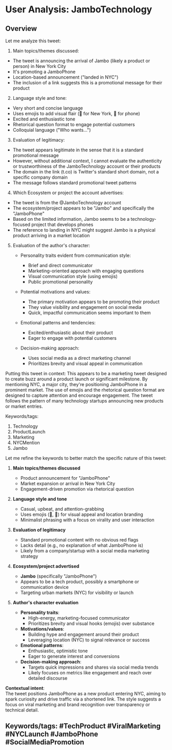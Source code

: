 # User Analysis: JamboTechnology

## Overview

<think>
Let me analyze this tweet:

1. Main topics/themes discussed:
- The tweet is announcing the arrival of Jambo (likely a product or person) in New York City
- It's promoting a JamboPhone
- Location-based announcement ("landed in NYC")
- The inclusion of a link suggests this is a promotional message for their product

2. Language style and tone:
- Very short and concise language
- Uses emojis to add visual flair (🗽 for New York, 📲 for phone)
- Excited and enthusiastic tone
- Rhetorical question format to engage potential customers
- Colloquial language ("Who wants...")

3. Evaluation of legitimacy:
- The tweet appears legitimate in the sense that it is a standard promotional message
- However, without additional context, I cannot evaluate the authenticity or trustworthiness of the JamboTechnology account or their products
- The domain in the link (t.co) is Twitter's standard short domain, not a specific company domain
- The message follows standard promotional tweet patterns

4. Which Ecosystem or project the account advertises:
- The tweet is from the @JamboTechnology account
- The ecosystem/project appears to be "Jambo" and specifically the "JamboPhone"
- Based on the limited information, Jambo seems to be a technology-focused project that develops phones
- The reference to landing in NYC might suggest Jambo is a physical product arriving in a market location

5. Evaluation of the author's character:
   - Personality traits evident from communication style:
     * Brief and direct communicator
     * Marketing-oriented approach with engaging questions
     * Visual communication style (using emojis)
     * Public promotional personality

   - Potential motivations and values:
     * The primary motivation appears to be promoting their product
     * They value visibility and engagement on social media
     * Quick, impactful communication seems important to them

   - Emotional patterns and tendencies:
     * Excited/enthusiastic about their product
     * Eager to engage with potential customers

   - Decision-making approach:
     * Uses social media as a direct marketing channel
     * Prioritizes brevity and visual appeal in communication

Putting this tweet in context:
This appears to be a marketing tweet designed to create buzz around a product launch or significant milestone. By mentioning NYC, a major city, they're positioning JamboPhone in a prominent market. The use of emojis and the rhetorical question format are designed to capture attention and encourage engagement. The tweet follows the pattern of many technology startups announcing new products or market entries.

Keywords/tags:
1. Technology
2. ProductLaunch
3. Marketing
4. NYCMention
5. Jambo

Let me refine the keywords to better match the specific nature of this tweet:
</think>

1. **Main topics/themes discussed**  
   - Product announcement for "JamboPhone"  
   - Market expansion or arrival in New York City  
   - Engagement-driven promotion via rhetorical question  

2. **Language style and tone**  
   - Casual, upbeat, and attention-grabbing  
   - Uses emojis (🗽, 📲) for visual appeal and location branding  
   - Minimalist phrasing with a focus on virality and user interaction  

3. **Evaluation of legitimacy**  
   - Standard promotional content with no obvious red flags  
   - Lacks detail (e.g., no explanation of what JamboPhone is)  
   - Likely from a company/startup with a social media marketing strategy  

4. **Ecosystem/project advertised**  
   - **Jambo** (specifically "JamboPhone")  
   - Appears to be a tech product, possibly a smartphone or communication device  
   - Targeting urban markets (NYC) for visibility or launch  

5. **Author's character evaluation**  
   - **Personality traits**:  
     * High-energy, marketing-focused communicator  
     * Prioritizes brevity and visual hooks (emojis) over substance  
   - **Motivations/values**:  
     * Building hype and engagement around their product  
     * Leveraging location (NYC) to signal relevance or success  
   - **Emotional patterns**:  
     * Enthusiastic, optimistic tone  
     * Eager to generate interest and conversions  
   - **Decision-making approach**:  
     * Targets quick impressions and shares via social media trends  
     * Likely focuses on metrics like engagement and reach over detailed discourse  

**Contextual intent**:  
The tweet positions JamboPhone as a new product entering NYC, aiming to spark curiosity and drive traffic via a shortened link. The style suggests a focus on viral marketing and brand recognition over transparency or technical detail.  

**Keywords/tags**: #TechProduct #ViralMarketing #NYCLaunch #JamboPhone #SocialMediaPromotion
---
